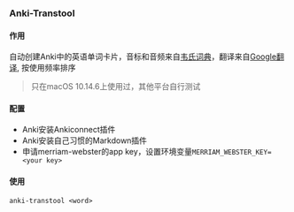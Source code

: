 ### Anki-Transtool

#### 作用
自动创建Anki中的英语单词卡片，音标和音频来自[韦氏词典](https://www.merriam-webster.com)，翻译来自[Google翻译](translate.google.cn),
按使用频率排序
> 只在macOS 10.14.6上使用过，其他平台自行测试
#### 配置
+ Anki安装Ankiconnect插件
+ Anki安装自己习惯的Markdown插件
+ 申请merriam-webster的app key，设置环境变量```MERRIAM_WEBSTER_KEY=<your key>```

#### 使用
```shell script
anki-transtool <word>
```

